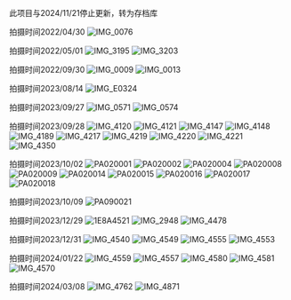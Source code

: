 此项目与2024/11/21停止更新，转为存档库

拍摄时间2022/04/30
![IMG_0076](https://github.com/NominiangAQA/-Pictures-of-nuomi-zh_CN/assets/170665320/5e06b2e1-2658-4e5d-879a-dacdcf3c4906)


拍摄时间2022/05/01
![IMG_3195](https://github.com/NominiangAQA/-Pictures-of-nuomi-zh_CN/assets/170665320/a778ce8a-3fc1-44fb-8986-79c7d911535f)
![IMG_3203](https://github.com/NominiangAQA/-Pictures-of-nuomi-zh_CN/assets/170665320/8eba7f33-eaa9-41d0-a0ee-6f486e5c3f6b)


拍摄时间2022/09/30
![IMG_0009](https://github.com/NominiangAQA/-Pictures-of-nuomi-zh_CN/assets/170665320/264ee34e-03de-477a-91c9-1bb3aab8405b)
![IMG_0013](https://github.com/NominiangAQA/-Pictures-of-nuomi-zh_CN/assets/170665320/b2dd52a8-0c14-4473-ad91-78c121a053f5)

拍摄时间2023/08/14
![IMG_E0324](https://github.com/NominiangAQA/-Pictures-of-nuomi-zh_CN/assets/170665320/5473878c-b39e-4dcf-9cca-47a127870714)

拍摄时间2023/09/27
![IMG_0571](https://github.com/NominiangAQA/-Pictures-of-nuomi-zh_CN/assets/170665320/63862d2a-f4fd-4a7b-9945-3ccf5cd9411a)
![IMG_0574](https://github.com/NominiangAQA/-Pictures-of-nuomi-zh_CN/assets/170665320/c2c4f031-f350-446a-8d62-e885943b0acb)


拍摄时间2023/09/28
![IMG_4120](https://github.com/NominiangAQA/-Pictures-of-nuomi-zh_CN/assets/170665320/6d6ad365-24e9-4cd0-bb9c-b59e9eeac67d)
![IMG_4121](https://github.com/NominiangAQA/-Pictures-of-nuomi-zh_CN/assets/170665320/bcbcb09f-7d9f-45f9-9665-023ac73df765)
![IMG_4147](https://github.com/NominiangAQA/-Pictures-of-nuomi-zh_CN/assets/170665320/2ccc11c6-52de-4b55-a7a9-88fb8d5259b4)
![IMG_4148](https://github.com/NominiangAQA/-Pictures-of-nuomi-zh_CN/assets/170665320/a6630d9d-1a43-4e69-8773-1ab4cc6a76e2)
![IMG_4189](https://github.com/NominiangAQA/-Pictures-of-nuomi-zh_CN/assets/170665320/d7f26ba7-7504-4b2f-86b1-c5306f365c68)
![IMG_4217](https://github.com/NominiangAQA/-Pictures-of-nuomi-zh_CN/assets/170665320/c659b822-eae2-4f3a-b485-be0cfe8759d8)
![IMG_4219](https://github.com/NominiangAQA/-Pictures-of-nuomi-zh_CN/assets/170665320/35d10f90-219d-4d05-8c82-9ca4a7188e81)
![IMG_4220](https://github.com/NominiangAQA/-Pictures-of-nuomi-zh_CN/assets/170665320/30741549-b0f4-433c-aae6-7aef876a28fa)
![IMG_4221](https://github.com/NominiangAQA/-Pictures-of-nuomi-zh_CN/assets/170665320/466ed47d-3596-42dc-a588-786d5cf37d71)
![IMG_4350](https://github.com/NominiangAQA/-Pictures-of-nuomi-zh_CN/assets/170665320/e35fca3b-6c29-4950-8573-c0d9c86aceb0)

拍摄时间2023/10/02
![PA020001](https://github.com/NominiangAQA/-Pictures-of-nuomi-zh_CN/assets/170665320/db779163-fdf6-4d85-a4c5-3f781a976c39)
![PA020002](https://github.com/NominiangAQA/-Pictures-of-nuomi-zh_CN/assets/170665320/5019839a-2ce5-45b8-8069-8d3f05101ca1)
![PA020004](https://github.com/NominiangAQA/-Pictures-of-nuomi-zh_CN/assets/170665320/510cab7e-d11f-4ee3-9e4e-c7f8d56e5eb9)
![PA020008](https://github.com/NominiangAQA/-Pictures-of-nuomi-zh_CN/assets/170665320/73f01279-9138-4bf9-ba0e-845df7584be6)
![PA020009](https://github.com/NominiangAQA/-Pictures-of-nuomi-zh_CN/assets/170665320/96ad7b35-e6a3-49cc-9bed-4acf0aae39e1)
![PA020014](https://github.com/NominiangAQA/-Pictures-of-nuomi-zh_CN/assets/170665320/1520c6c9-c700-496d-b293-139110c50b1a)
![PA020015](https://github.com/NominiangAQA/-Pictures-of-nuomi-zh_CN/assets/170665320/ebfc6b79-fb30-4d09-af66-3fa6dfae1e2c)
![PA020016](https://github.com/NominiangAQA/-Pictures-of-nuomi-zh_CN/assets/170665320/4587ae0c-4a7d-4f3c-bf1d-c990aef45757)
![PA020017](https://github.com/NominiangAQA/-Pictures-of-nuomi-zh_CN/assets/170665320/6a36184b-f794-4d86-8f25-6e23c4ca03f3)
![PA020018](https://github.com/NominiangAQA/-Pictures-of-nuomi-zh_CN/assets/170665320/045e58ba-ac57-4784-a17f-852f91bafaf2)

拍摄时间2023/10/09
![PA090021](https://github.com/NominiangAQA/-Pictures-of-nuomi-zh_CN/assets/170665320/a6b51d20-f65a-49ed-956a-31b75d00e0b1)

拍摄时间2023/12/29
![1E8A4521](https://github.com/NominiangAQA/-Pictures-of-nuomi-zh_CN/assets/170665320/34896a1b-a8ad-41f7-81c8-eca921c4984c)
![IMG_2948](https://github.com/NominiangAQA/-Pictures-of-nuomi-zh_CN/assets/170665320/b180050f-4f3e-474b-a63a-87135111e6ee)
![IMG_4478](https://github.com/NominiangAQA/-Pictures-of-nuomi-zh_CN/assets/170665320/40eb1b2a-cb9f-4592-adca-da66b5c82fc9)

拍摄时间2023/12/31
![IMG_4540](https://github.com/NominiangAQA/-Pictures-of-nuomi-zh_CN/assets/170665320/88041383-7916-4d0e-9a0b-684ce5e05a53)
![IMG_4549](https://github.com/NominiangAQA/-Pictures-of-nuomi-zh_CN/assets/170665320/d69e3c85-02f5-48ee-9529-29ab4b3e9556)
![IMG_4555](https://github.com/NominiangAQA/-Pictures-of-nuomi-zh_CN/assets/170665320/86140e2e-5dea-48aa-aa77-b0fbfdf61b38)
![IMG_4553](https://github.com/NominiangAQA/-Pictures-of-nuomi-zh_CN/assets/170665320/b3b82b33-4dcc-4e19-995f-1211a8867471)


拍摄时间2024/01/22 
![IMG_4559](https://github.com/NominiangAQA/-Pictures-of-nuomi-zh_CN/assets/170665320/80b2a524-564b-45db-9943-1251208a63a1)
![IMG_4557](https://github.com/NominiangAQA/-Pictures-of-nuomi-zh_CN/assets/170665320/ed4b84c4-3bde-4850-84ac-38d8d7021b6b)
![IMG_4580](https://github.com/NominiangAQA/-Pictures-of-nuomi-zh_CN/assets/170665320/1528cf42-4300-4139-b095-90e3c4e4b5f7)
![IMG_4581](https://github.com/NominiangAQA/-Pictures-of-nuomi-zh_CN/assets/170665320/bfd3bf91-a823-4980-bf1a-084a64ac02b8)
![IMG_4570](https://github.com/NominiangAQA/-Pictures-of-nuomi-zh_CN/assets/170665320/0651f442-b057-4b18-b9c7-f0221fdf5c90)


拍摄时间2024/03/08
![IMG_4762](https://github.com/NominiangAQA/-Pictures-of-nuomi-zh_CN/assets/170665320/f82de81b-3665-49df-839b-62d871e7bef2)
![IMG_4871](https://github.com/NominiangAQA/-Pictures-of-nuomi-zh_CN/assets/170665320/b1b3bcbe-3e2a-46bc-837d-4f66af58afd9)







